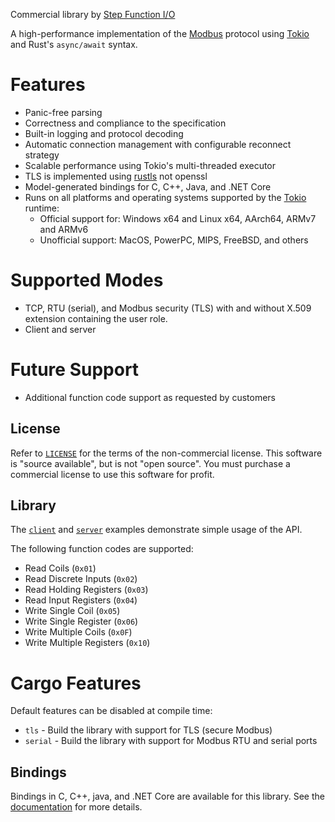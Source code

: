 Commercial library by [Step Function I/O](https://stepfunc.io/)

A high-performance implementation of the [Modbus](http://modbus.org/) protocol using [Tokio](https://docs.rs/tokio) and Rust's `async/await` syntax.

# Features

* Panic-free parsing
* Correctness and compliance to the specification
* Built-in logging and protocol decoding
* Automatic connection management with configurable reconnect strategy
* Scalable performance using Tokio's multi-threaded executor
* TLS is implemented using [rustls](https://github.com/rustls/rustls) not openssl
* Model-generated bindings for C, C++, Java, and .NET Core
* Runs on all platforms and operating systems supported by the [Tokio](https://tokio.rs/) runtime:
  - Official support for: Windows x64 and Linux x64, AArch64, ARMv7 and ARMv6
  - Unofficial support: MacOS, PowerPC, MIPS, FreeBSD, and others

# Supported Modes

* TCP, RTU (serial), and Modbus security (TLS) with and without X.509 extension containing the user role.
* Client and server

# Future Support
* Additional function code support as requested by customers

## License

Refer to [`LICENSE`](https://github.com/stepfunc/rodbus/blob/main/LICENSE.txt) for the terms of the non-commercial license.  This software is "source available", but is not
"open source". You must purchase a commercial license to use this software for profit.

## Library

The [`client`](./examples/client.rs) and [`server`](./examples/server.rs) examples demonstrate simple
usage of the API.

The following function codes are supported:
- Read Coils (`0x01`)
- Read Discrete Inputs (`0x02`)
- Read Holding Registers (`0x03`)
- Read Input Registers (`0x04`)
- Write Single Coil (`0x05`)
- Write Single Register (`0x06`)
- Write Multiple Coils (`0x0F`)
- Write Multiple Registers (`0x10`)

# Cargo Features

Default features can be disabled at compile time:
* `tls` - Build the library with support for TLS (secure Modbus)
* `serial` - Build the library with support for Modbus RTU and serial ports

## Bindings

Bindings in C, C++, java, and .NET Core are available for this library. See the
[documentation](https://stepfunc.io/products/libraries/modbus/) for more details.

